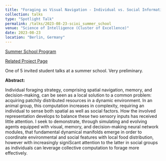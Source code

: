 ```yaml
---
title: "Foraging as Visual Navigation - Individual vs. Social Information"
collection: talks
type: "Spotlight Talk"
permalink: /talks/2023-08-23-scioi_summer_school
venue: "Science of Intelligence (Cluster of Excellence)"
date: 2023-08-23
location: "Berlin, Germany"
---
```


[Summer School Program](https://www.scienceofintelligence.de/wp-content/uploads/2024/02/summerschool-program.pdf)

[Related Project Page](https://pgovoni21.github.io/projects/2022-12-20-ants-task-partitioning-ABM)

One of 5 invited student talks at a summer school. Very preliminary.

<b>Abstract:</b>

Individual foraging strategy, comprising spatial navigation, memory, and decision-making, can be seen as
a local solution to a common problem: acquiring patchily distributed resources in a dynamic environment.
In an animal group, this computation increases in complexity, requiring an individual to sense both spatial
as well as social factors. How the involved representation develops to balance these two sensory inputs
has received little attention. I seek to demonstrate, through simulating and evolving agents equipped with
visual, memory, and decision-making neural network modules, that fundamental dynamical manifolds
emerge in order to coordinate environmental and social features with local food distribution, however with
increasingly signiScant attention to the latter in social groups as individuals can leverage collective
computation to forage more effectively.